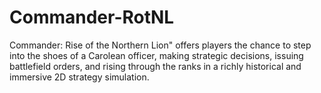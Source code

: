 # Commander-RotNL
Commander: Rise of the Northern Lion" offers players the chance to step into the shoes of a Carolean officer, making strategic decisions, issuing battlefield orders, and rising through the ranks in a richly historical and immersive 2D strategy simulation.
